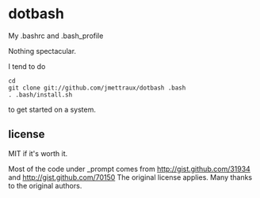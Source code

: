 
# dotbash

My .bashrc and .bash_profile

Nothing spectacular.

I tend to do
```
cd
git clone git://github.com/jmettraux/dotbash .bash
. .bash/install.sh
```
to get started on a system.


## license

MIT if it's worth it.

Most of the code under _prompt comes from http://gist.github.com/31934 and http://gist.github.com/70150
The original license applies. Many thanks to the original authors.

